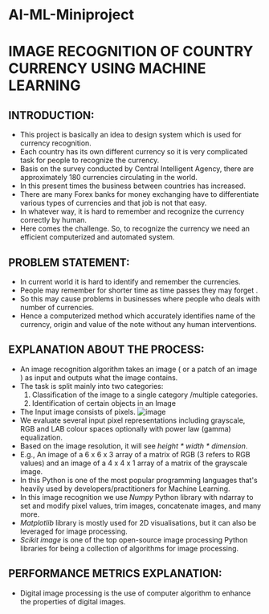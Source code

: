 # AI-ML-Miniproject
# IMAGE RECOGNITION OF COUNTRY CURRENCY USING MACHINE LEARNING
## INTRODUCTION:
   + This project is basically an idea to design system which is used for currency recognition.
   + Each country has its own different currency so it is very complicated task for people to recognize the currency.
   + Basis on the survey conducted by Central Intelligent Agency, there are approximately 180 currencies circulating in the world.
   + In this present times the business between countries has increased.
   + There are many Forex banks for money exchanging have to differentiate various types of currencies and that job is not that easy.
   + In whatever way, it is hard to remember and recognize the currency correctly by human. 
   + Here comes the challenge. So, to recognize the currency we need an efficient computerized and automated system.
## PROBLEM STATEMENT:
   + In current world it is hard to identify and remember the currencies. 
   + People may remember for shorter time as time passes they may forget .
   + So this may cause problems in businesses where people who deals with number of currencies.
   + Hence a computerized method which accurately identifies name of the currency, origin and value of the note without any human interventions.
## EXPLANATION ABOUT THE PROCESS:
   + An image recognition algorithm takes an image ( or a patch of an image ) as input and outputs what the image contains.
   + The task is split mainly into two categories:
       1. Classification of the image to a single category /multiple categories.
       2. Identification of certain objects in an Image 
   + The Input image consists of pixels.
   ![image](https://user-images.githubusercontent.com/103196084/173332430-5fb94064-f198-4870-a079-7eeb6a5514d6.png)
   + We evaluate several input pixel representations including grayscale, RGB and LAB colour spaces optionally with power law (gamma) equalization. 
   + Based on the image resolution, it will see *height * width * dimension*. 
   + E.g., An image of a 6 x 6 x 3 array of a matrix of RGB (3 refers to RGB values) and an image of a 4 x 4 x 1 array of a matrix of the grayscale image.
   + In this Python is one of the most popular programming languages that's heavily used by developers/practitioners for Machine Learning.
   + In this image recognition we use *Numpy* Python library with ndarray to set and modify pixel values, trim images, concatenate images, and many more.
   + *Matplotlib* library is mostly used for 2D visualisations, but it can also be leveraged for image processing.
   + *Scikit image* is one of the top open-source image processing Python libraries for being a collection of algorithms for image processing.
## PERFORMANCE METRICS EXPLANATION:
   + Digital image processing is the use of computer algorithm to enhance the properties of digital images.
